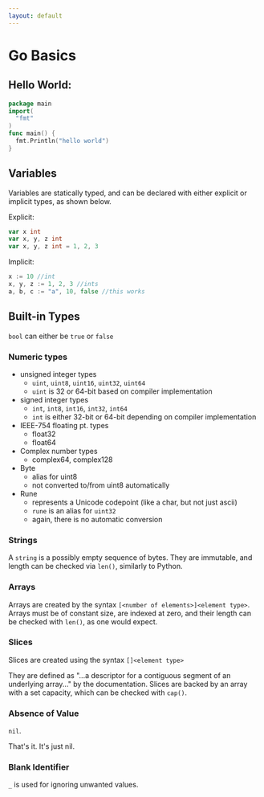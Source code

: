 ```yaml
---
layout: default
---
```


# Go Basics


## Hello World:
```go
package main
import(
  "fmt"
)
func main() {
  fmt.Println("hello world")
}
```


## Variables
Variables are statically typed, and can be declared with
either explicit or implicit types, as shown below.


Explicit:
```go
var x int
var x, y, z int
var x, y, z int = 1, 2, 3
```


Implicit:
```go
x := 10 //int
x, y, z := 1, 2, 3 //ints
a, b, c := "a", 10, false //this works
```


## Built-in Types
`bool` can either be `true` or `false`

### Numeric types
  - unsigned integer types
    * `uint`, `uint8`, `uint16`, `uint32`, `uint64`
    * `uint` is 32 or 64-bit based on compiler implementation
  - signed integer types
    * `int`, `int8`, `int16`, `int32`, `int64`
    * `int` is either 32-bit or 64-bit depending on compiler implementation
  - IEEE-754 floating pt. types
    * float32
    * float64
  - Complex number types
    * complex64, complex128
  - Byte
    * alias for uint8
    * not converted to/from uint8 automatically
  - Rune
    * represents a Unicode codepoint (like a char, but not just ascii)
    * `rune` is an alias for `uint32`
    * again, there is no automatic conversion


### Strings
A `string` is a possibly empty sequence of bytes. They are immutable, and length can be checked via `len()`, similarly to Python.


### Arrays
Arrays are created by the syntax `[<number of elements>]<element type>`.
Arrays must be of constant size, are indexed at zero, and their length can be checked with `len()`, as one would expect.

### Slices
Slices are created using the syntax `[]<element type>`

They are defined as "...a descriptor for a contiguous segment of an underlying array..." by the documentation.
Slices are backed by an array with a set capacity, which can be checked with `cap()`.


### Absence of Value
`nil`.

That's it. It's just nil.


### Blank Identifier
`_` is used for ignoring unwanted values.
